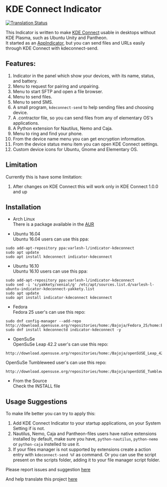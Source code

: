 KDE Connect Indicator
=====================
[![Translation Status](https://hosted.weblate.org/widgets/indicator-kde-connect/-/svg-badge.svg)](https://hosted.weblate.org/engage/indicator-kde-connect/?utm_source=widget)

This Indicator is written to make [KDE Connect](https://community.kde.org/KDEConnect) usable in desktops without KDE Plasma, such as Ubuntu Unity and Pantheon.  
It started as an [AppIndicator](https://unity.ubuntu.com/projects/appindicators/), but you can send files and URLs easily through KDE Connect with kdeconnect-send.

Features: 
-------
 1. Indicator in the panel which show your devices, with its name, status, and battery.
 2. Menu to request for pairing and unpairing.
 3. Menu to start SFTP and open a file browser.
 4. Menu to send files.
 5. Menu to send SMS.
 6. A small program, `kdeconnect-send` to help sending files and choosing device.
 7. A .contractor file, so you can send files from any of elementary OS's applications.
 8. A Python extension for Nautilus, Nemo and Caja.
 9. Menu to ring and find your phone.
 10. From the device name menu you can get encryption information.
 11. From the device status menu item you can open KDE Connect settings.
 12. Custom device icons for Ubuntu, Gnome and Elementary OS.

Limitation
-------
Currently this is have some limitation:
 1. After changes on KDE Connect this will work only in KDE Connect 1.0.0 and up

Installation
-------
- Arch Linux  
 There is a package available in the [AUR](https://aur.archlinux.org/packages/indicator-kdeconnect-git)

- Ubuntu 16.04  
 Ubuntu 16.04 users can use this ppa:
```
sudo add-apt-repository ppa:varlesh-l/indicator-kdeconnect
sudo apt update
sudo apt install kdeconnect indicator-kdeconnect
```

- Ubuntu 16.10  
 Ubuntu 16.10 users can use this ppa:
```
sudo add-apt-repository ppa:varlesh-l/indicator-kdeconnect
sudo sed -i 's/yakkety/xenial/g' /etc/apt/sources.list.d/varlesh-l-ubuntu-indicator-kdeconnect-yakkety.list
sudo apt update
sudo apt install indicator-kdeconnect kdeconnect
```

- Fedora  
 Fedora 25 user's can use this repo:
```
sudo dnf config-manager --add-repo http://download.opensuse.org/repositories/home:/Bajoja/Fedora_25/home:Bajoja.repo
sudo dnf install kdeconnectd indicator-kdeconnect -y
```
- OpenSuSe  
 OpenSuSe Leap 42.2 user's can use this repo:
```
http://download.opensuse.org/repositories/home:/Bajoja/openSUSE_Leap_42.2/
```  

 OpenSuSe Tumbleweed user's can use this repo:
```
http://download.opensuse.org/repositories/home:/Bajoja/openSUSE_Tumbleweed/
```

- From the Source  
 Check the INSTALL file

Usage Suggestions
-------
 To make life better you can try to apply this:

 1. Add KDE Connect Indicator to your startup applications, on your System Setting if is not.
 2. Nautilus, Nemo, Caja and Pantheon-files users have native extensions installed by default, make sure you have,
    `python-nautilus`, `python-nemo` or `python-caja` instelled to use it.
 3. If your files manager is not supported by extensions create a action entry with `kdeconnect-send %F` as command.
    Or you can use the script present on the scripts folder, adding it to your file manager script folder.

Please report issues and suggestion [here](https://github.com/Bajoja/indicator-kdeconnect/issues)

And help translate this project [here](https://hosted.weblate.org/projects/indicator-kde-connect/translations/)
